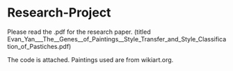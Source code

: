 # Research-Project

Please read the .pdf for the research paper. (titled Evan_Yan___The__Genes__of_Paintings__Style_Transfer_and_Style_Classification_of_Pastiches.pdf)

The code is attached. Paintings used are from wikiart.org.
